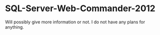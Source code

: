 # SQL-Server-Web-Commander-2012
Will possibly give more information or not.
I do not have any plans for anything.
